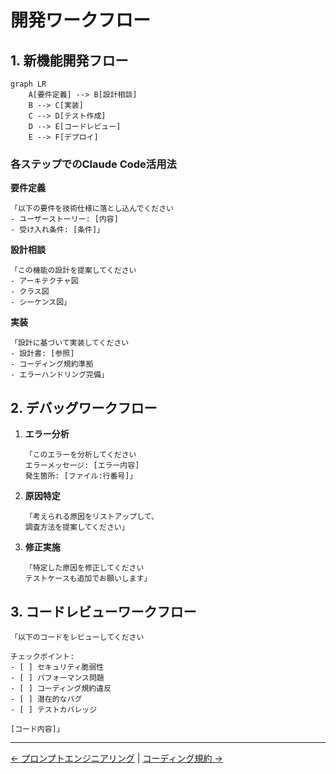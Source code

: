 # 開発ワークフロー

## 1. 新機能開発フロー

```mermaid
graph LR
    A[要件定義] --> B[設計相談]
    B --> C[実装]
    C --> D[テスト作成]
    D --> E[コードレビュー]
    E --> F[デプロイ]
```

### 各ステップでのClaude Code活用法

**要件定義**
```
「以下の要件を技術仕様に落とし込んでください
- ユーザーストーリー: [内容]
- 受け入れ条件: [条件]」
```

**設計相談**
```
「この機能の設計を提案してください
- アーキテクチャ図
- クラス図
- シーケンス図」
```

**実装**
```
「設計に基づいて実装してください
- 設計書: [参照]
- コーディング規約準拠
- エラーハンドリング完備」
```

## 2. デバッグワークフロー

1. **エラー分析**
   ```
   「このエラーを分析してください
   エラーメッセージ: [エラー内容]
   発生箇所: [ファイル:行番号]」
   ```

2. **原因特定**
   ```
   「考えられる原因をリストアップして、
   調査方法を提案してください」
   ```

3. **修正実施**
   ```
   「特定した原因を修正してください
   テストケースも追加でお願いします」
   ```

## 3. コードレビューワークフロー

```
「以下のコードをレビューしてください

チェックポイント:
- [ ] セキュリティ脆弱性
- [ ] パフォーマンス問題
- [ ] コーディング規約違反
- [ ] 潜在的なバグ
- [ ] テストカバレッジ

[コード内容]」
```

---
[← プロンプトエンジニアリング](../getting-started/prompt-engineering.md) | [コーディング規約 →](coding-standards.md)